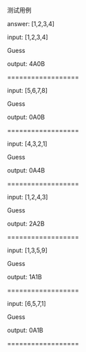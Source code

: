 测试用例

answer: [1,2,3,4]


input:  [1,2,3,4]

Guess  

output: 4A0B  

==================

input:  [5,6,7,8]

Guess  

output: 0A0B  

==================

input:  [4,3,2,1]

Guess  

output: 0A4B  

==================

input:  [1,2,4,3]

Guess  

output: 2A2B  

==================

input:  [1,3,5,9]

Guess  

output: 1A1B  

==================

input:  [6,5,7,1]

Guess  

output: 0A1B  

==================




   